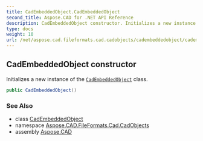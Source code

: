 ```yaml
---
title: CadEmbeddedObject.CadEmbeddedObject
second_title: Aspose.CAD for .NET API Reference
description: CadEmbeddedObject constructor. Initializes a new instance of the CadEmbeddedObject class
type: docs
weight: 10
url: /net/aspose.cad.fileformats.cad.cadobjects/cadembeddedobject/cadembeddedobject/
---
```

## CadEmbeddedObject constructor

Initializes a new instance of the [`CadEmbeddedObject`](../) class.

```csharp
public CadEmbeddedObject()
```

### See Also

* class [CadEmbeddedObject](../)
* namespace [Aspose.CAD.FileFormats.Cad.CadObjects](../../cadembeddedobject/)
* assembly [Aspose.CAD](../../../)


